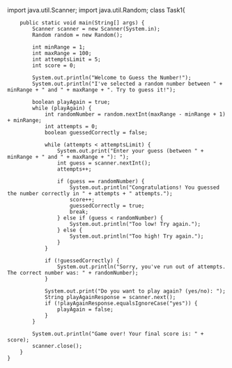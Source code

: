  import java.util.Scanner;
import java.util.Random;
class Task1{

        public static void main(String[] args) {
            Scanner scanner = new Scanner(System.in);
            Random random = new Random();

            int minRange = 1;
            int maxRange = 100;
            int attemptsLimit = 5;
            int score = 0;

            System.out.println("Welcome to Guess the Number!");
            System.out.println("I've selected a random number between " + minRange + " and " + maxRange + ". Try to guess it!");

            boolean playAgain = true;
            while (playAgain) {
                int randomNumber = random.nextInt(maxRange - minRange + 1) + minRange;
                int attempts = 0;
                boolean guessedCorrectly = false;

                while (attempts < attemptsLimit) {
                    System.out.print("Enter your guess (between " + minRange + " and " + maxRange + "): ");
                    int guess = scanner.nextInt();
                    attempts++;

                    if (guess == randomNumber) {
                        System.out.println("Congratulations! You guessed the number correctly in " + attempts + " attempts.");
                        score++;
                        guessedCorrectly = true;
                        break;
                    } else if (guess < randomNumber) {
                        System.out.println("Too low! Try again.");
                    } else {
                        System.out.println("Too high! Try again.");
                    }
                }

                if (!guessedCorrectly) {
                    System.out.println("Sorry, you've run out of attempts. The correct number was: " + randomNumber);
                }

                System.out.print("Do you want to play again? (yes/no): ");
                String playAgainResponse = scanner.next();
                if (!playAgainResponse.equalsIgnoreCase("yes")) {
                    playAgain = false;
                }
            }

            System.out.println("Game over! Your final score is: " + score);
            scanner.close();
        }
    }
